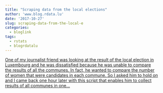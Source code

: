 ```yaml
---
title: "Scraping data from the local elections"
author: 'www.blog.rdata.lu'
date: '2017-10-27'
slug: scraping-data-from-the-local-e
categories:
  - bloglink
tags:
  - rstats
  - blogrdatalu
---
```


[One of my journalist friend was looking at the result of the local election in Luxembourg and he was dissatisfied because he was unable to compare the results of all the communes. In fact, he wanted to compare the number of women that were candidates in each commune. So I asked him to hold on and I came back one hour later with this script that enables him to collect results of all communes in one...<click to read more>](http://www.blog.rdata.lu/post/2017-10-27-scraping-data-from-the-local-elections/)

